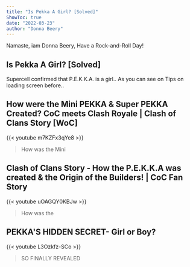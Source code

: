 ```yaml
---
title: "Is Pekka A Girl? [Solved]"
ShowToc: true 
date: "2022-03-23"
author: "Donna Beery" 
---
```


Namaste, iam Donna Beery, Have a Rock-and-Roll Day!
## Is Pekka A Girl? [Solved]
Supercell confirmed that P.E.K.K.A. is a girl.. As you can see on Tips on loading screen before..

## How were the Mini PEKKA & Super PEKKA Created? CoC meets Clash Royale | Clash of Clans Story [WoC]
{{< youtube m7KZFx3qYe8 >}}
>How was the Mini 

## Clash of Clans Story - How the P.E.K.K.A was created & the Origin of the Builders! | CoC Fan Story
{{< youtube uOAGQY0KBJw >}}
>How was the 

## PEKKA'S HIDDEN SECRET- Girl or Boy?
{{< youtube L3Ozkfz-SCo >}}
>SO FINALLY REVEALED 

